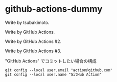 # github-actions-dummy

Write by tsubakimoto.

Write by GitHub Actions.

Write by GitHub Actions #2.

Write by GitHub Actions #3.

"GitHub Actions" でコミットしたい場合の構成

```
git config --local user.email "action@github.com"
git config --local user.name "GitHub Action"
```

